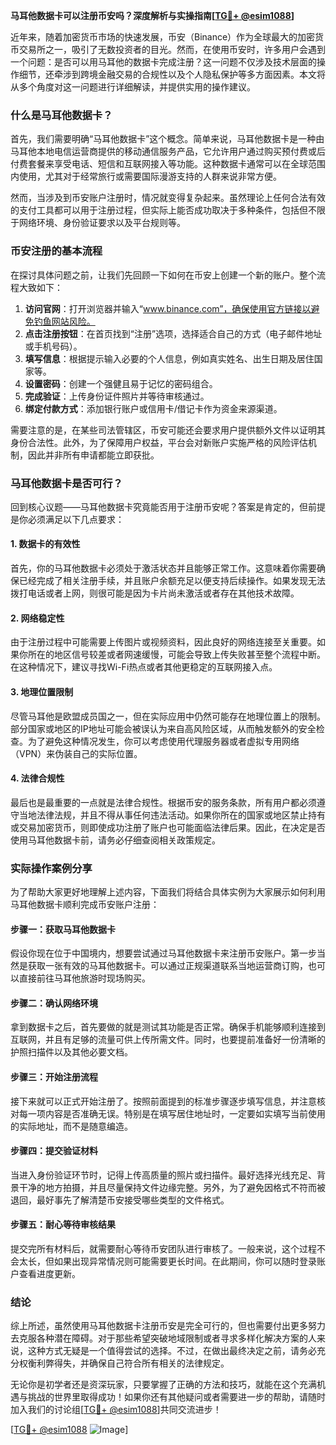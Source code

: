 **马耳他数据卡可以注册币安吗？深度解析与实操指南[[TG💪+ @esim1088](https://t.me/s/esim1088)]**

近年来，随着加密货币市场的快速发展，币安（Binance）作为全球最大的加密货币交易所之一，吸引了无数投资者的目光。然而，在使用币安时，许多用户会遇到一个问题：是否可以用马耳他的数据卡完成注册？这一问题不仅涉及技术层面的操作细节，还牵涉到跨境金融交易的合规性以及个人隐私保护等多方面因素。本文将从多个角度对这一问题进行详细解读，并提供实用的操作建议。

### 什么是马耳他数据卡？

首先，我们需要明确“马耳他数据卡”这个概念。简单来说，马耳他数据卡是一种由马耳他本地电信运营商提供的移动通信服务产品，它允许用户通过购买预付费或后付费套餐来享受电话、短信和互联网接入等功能。这种数据卡通常可以在全球范围内使用，尤其对于经常旅行或需要国际漫游支持的人群来说非常方便。

然而，当涉及到币安账户注册时，情况就变得复杂起来。虽然理论上任何合法有效的支付工具都可以用于注册过程，但实际上能否成功取决于多种条件，包括但不限于网络环境、身份验证要求以及平台规则等。

### 币安注册的基本流程

在探讨具体问题之前，让我们先回顾一下如何在币安上创建一个新的账户。整个流程大致如下：

1. **访问官网**：打开浏览器并输入“www.binance.com”，确保使用官方链接以避免钓鱼网站风险。
2. **点击注册按钮**：在首页找到“注册”选项，选择适合自己的方式（电子邮件地址或手机号码）。
3. **填写信息**：根据提示输入必要的个人信息，例如真实姓名、出生日期及居住国家等。
4. **设置密码**：创建一个强健且易于记忆的密码组合。
5. **完成验证**：上传身份证件照片并等待审核通过。
6. **绑定付款方式**：添加银行账户或信用卡/借记卡作为资金来源渠道。

需要注意的是，在某些司法管辖区，币安可能还会要求用户提供额外文件以证明其身份合法性。此外，为了保障用户权益，平台会对新账户实施严格的风险评估机制，因此并非所有申请都能立即获批。

### 马耳他数据卡是否可行？

回到核心议题——马耳他数据卡究竟能否用于注册币安呢？答案是肯定的，但前提是你必须满足以下几点要求：

#### 1. 数据卡的有效性
首先，你的马耳他数据卡必须处于激活状态并且能够正常工作。这意味着你需要确保已经完成了相关注册手续，并且账户余额充足以便支持后续操作。如果发现无法拨打电话或者上网，则很可能是因为卡片尚未激活或者存在其他技术故障。

#### 2. 网络稳定性
由于注册过程中可能需要上传图片或视频资料，因此良好的网络连接至关重要。如果你所在的地区信号较差或者网速缓慢，可能会导致上传失败甚至整个流程中断。在这种情况下，建议寻找Wi-Fi热点或者其他更稳定的互联网接入点。

#### 3. 地理位置限制
尽管马耳他是欧盟成员国之一，但在实际应用中仍然可能存在地理位置上的限制。部分国家或地区的IP地址可能会被误认为来自高风险区域，从而触发额外的安全检查。为了避免这种情况发生，你可以考虑使用代理服务器或者虚拟专用网络（VPN）来伪装自己的实际位置。

#### 4. 法律合规性
最后也是最重要的一点就是法律合规性。根据币安的服务条款，所有用户都必须遵守当地法律法规，并且不得从事任何违法活动。如果你所在的国家或地区禁止持有或交易加密货币，则即使成功注册了账户也可能面临法律后果。因此，在决定是否使用马耳他数据卡前，请务必仔细查阅相关政策规定。

### 实际操作案例分享

为了帮助大家更好地理解上述内容，下面我们将结合具体实例为大家展示如何利用马耳他数据卡顺利完成币安账户注册：

#### 步骤一：获取马耳他数据卡
假设你现在位于中国境内，想要尝试通过马耳他数据卡来注册币安账户。第一步当然是获取一张有效的马耳他数据卡。可以通过正规渠道联系当地运营商订购，也可以直接前往马耳他旅游时现场购买。

#### 步骤二：确认网络环境
拿到数据卡之后，首先要做的就是测试其功能是否正常。确保手机能够顺利连接到互联网，并且有足够的流量可供上传所需文件。同时，也要提前准备好一份清晰的护照扫描件以及其他必要文档。

#### 步骤三：开始注册流程
接下来就可以正式开始注册了。按照前面提到的标准步骤逐步填写信息，并注意核对每一项内容是否准确无误。特别是在填写居住地址时，一定要如实填写当前使用的实际地址，而不是随意编造。

#### 步骤四：提交验证材料
当进入身份验证环节时，记得上传高质量的照片或扫描件。最好选择光线充足、背景干净的地方拍摄，并且尽量保持文件边缘完整。另外，为了避免因格式不符而被退回，最好事先了解清楚币安接受哪些类型的文件格式。

#### 步骤五：耐心等待审核结果
提交完所有材料后，就需要耐心等待币安团队进行审核了。一般来说，这个过程不会太长，但如果出现异常情况则可能需要更长时间。在此期间，你可以随时登录账户查看进度更新。

### 结论

综上所述，虽然使用马耳他数据卡注册币安是完全可行的，但也需要付出更多努力去克服各种潜在障碍。对于那些希望突破地域限制或者寻求多样化解决方案的人来说，这种方式无疑是一个值得尝试的选择。不过，在做出最终决定之前，请务必充分权衡利弊得失，并确保自己符合所有相关的法律规定。

无论你是初学者还是资深玩家，只要掌握了正确的方法和技巧，就能在这个充满机遇与挑战的世界里取得成功！如果你还有其他疑问或者需要进一步的帮助，请随时加入我们的讨论组[[TG💪+ @esim1088](https://t.me/s/esim1088)]共同交流进步！

[[TG💪+ @esim1088](https://t.me/s/esim1088) ![Image](https://i.postimg.cc/4NQfJmqS/Snipaste-2025-05-13-00-14-12.png)]